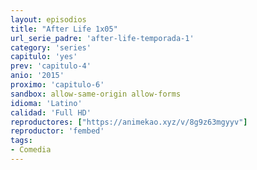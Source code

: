 ```yaml
---
layout: episodios
title: "After Life 1x05"
url_serie_padre: 'after-life-temporada-1'
category: 'series'
capitulo: 'yes'
prev: 'capitulo-4'
anio: '2015'
proximo: 'capitulo-6'
sandbox: allow-same-origin allow-forms
idioma: 'Latino'
calidad: 'Full HD'
reproductores: ["https://animekao.xyz/v/8g9z63mgyyv"]
reproductor: 'fembed'
tags:
- Comedia
---
```












